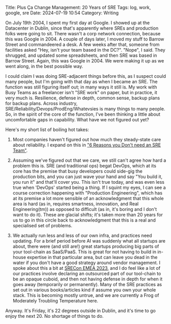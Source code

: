 Title: Plus Ça Change Management: 20 Years of SRE
Tags: log, work, google, sre
Date: 2024-07-19 10:54
Category: Writing
 
On July 19th 2004, I spent my first day at Google. I showed up at the Datacenter in Dublin, since that's apparently where SREs and production folks were going to sit. There wasn't a corp network connection, because this was Google in 2004. A couple of days later, I moved my stuff to Barrow Street and commandeered a desk. A few weeks after that, someone from facilities asked "Hey, isn't your team based in the DC?". "Nope", I said. They shrugged, and updated some spreadsheets, and then SRE was based in Barrow Street. Again, this was Google in 2004. We were making it up as we went along, in the best possible way.

I could claim I was doing SRE-adjacent things before this, as I suspect could many people, but I'm going with that day as when I became an SRE. The function was still figuring itself out; in many ways it still is. My work with Busy Teams as a freelancer isn't "SRE work" on paper, but in practice, it very much is. Resilience, defense in depth, common sense, backup plans for backup plans. Across industry, SRE/Reliability/Devops/ProdEng/Whatevsies is many things to many people. So, in the spirit of the core of the function, I've been thinking a little about uncomfortable gaps in capability. What have we not figured out yet?

Here's my short list of boiling hot takes:

1. Most companies haven't figured out how much they steady-state care about reliability. I expand on this in ["6 Reasons you Don't need an SRE Team"](https://log.andvari.net/6reasons.html).

2. Assuming we've figured out that we care, we still can't agree how hard a problem this is. SRE (and traditional ops) begat DevOps, which at its core has the premise that busy developers could side-gig the production bits, and you can just wave your hand and say "You build it, you run it" and that'll cover you. This isn't true today, and was even less true when 'DevOps' started being a thing. If I squint my eyes, I can see a course correction happening with "Production Engineering", which has at its premise a lot more sensible of an acknowledgment that this whole area is hard (as in, requires smartness, innovation, and Real Engineering(tm)) as opposed to difficult (as in, it's boring and I don't want to do it). These are glacial shifts; it's taken more than 20 years for us to go in this circle back to acknowledgment that this is a real and specialised set of problems.

3. We actually run less and less of our own infra, and practices need updating. For a brief period before AI was suddenly what all startups are about, there were (and still are!) great startups producing big parts of your tool-chain as SaaS/PaaS. This is great for not having to build in in-house expertise in that particular area, but can leave you dead in the water if you don't have a good strategy around vendor management. I spoke about this a bit at [SRECon EMEA 2023](https://www.usenix.org/conference/srecon23emea/presentation/panel-saas), and I do feel like a lot of our practices involve declaring an outsourced part of our tool-chain to be an opaque cuboid, and then not having defense in depth for when it goes away (temporarily or permanently). Many of the SRE practices as set out in various books/articles kind if assume you own your whole stack. This is becoming mostly untrue, and we are currently a Frog of Moderately Troubling Temperature here.

Anyway. It's Friday, it's 22 degrees outside in Dublin, and it's time to go enjoy the next 20. No shortage of things to do.

